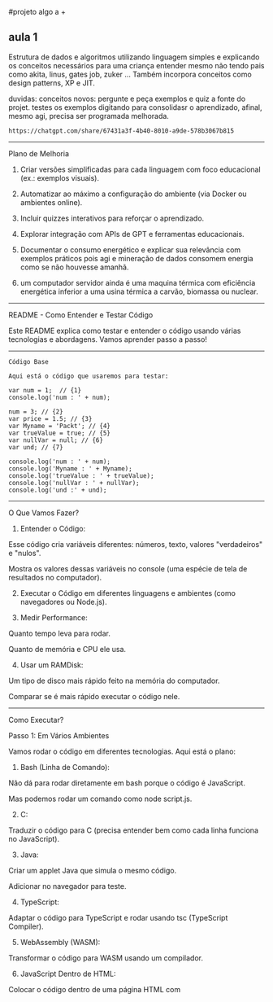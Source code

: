 #projeto algo a +

## aula 1

Estrutura de dados e algoritmos utilizando linguagem simples e explicando os conceitos necessários para uma criança entender mesmo não tendo pais como akita, linus, gates job, zuker ...
Também incorpora conceitos como design patterns, XP e JIT.

duvidas: conceitos novos: pergunte e peça exemplos e quiz a fonte do projet.
testes os exemplos digitando para consolidasr o aprendizado, afinal, mesmo agi, precisa ser programada melhorada.

    https://chatgpt.com/share/67431a3f-4b40-8010-a9de-578b3067b815


---

Plano de Melhoria

1. Criar versões simplificadas para cada linguagem com foco educacional (ex.: exemplos visuais).


2. Automatizar ao máximo a configuração do ambiente (via Docker ou ambientes online).


3. Incluir quizzes interativos para reforçar o aprendizado.


4. Explorar integração com APIs de GPT e ferramentas educacionais.


5. Documentar o consumo energético e explicar sua relevância com exemplos práticos pois agi e mineração de dados consomem energia como se não houvesse amanhã.
6. um computador servidor ainda é uma maquina térmica com eficiência energética inferior a uma usina térmica a carvão, biomassa ou nuclear.


---

README - Como Entender e Testar Código

Este README explica como testar e entender o código usando várias tecnologias e abordagens. Vamos aprender passo a passo!


---

    Código Base
    
    Aqui está o código que usaremos para testar:
    
    var num = 1;  // {1}
    console.log('num : ' + num);
    
    num = 3; // {2}
    var price = 1.5; // {3}
    var Myname = 'Packt'; // {4}
    var trueValue = true; // {5}
    var nullVar = null; // {6}
    var und; // {7}
    
    console.log('num : ' + num);
    console.log('Myname : ' + Myname);
    console.log('trueValue : ' + trueValue);
    console.log('nullVar : ' + nullVar);
    console.log('und :' + und);
    

---

O Que Vamos Fazer?

1. Entender o Código:

Esse código cria variáveis diferentes: números, texto, valores "verdadeiros" e "nulos".

Mostra os valores dessas variáveis no console (uma espécie de tela de resultados no computador).



2. Executar o Código em diferentes linguagens e ambientes (como navegadores ou Node.js).


3. Medir Performance:

Quanto tempo leva para rodar.

Quanto de memória e CPU ele usa.



4. Usar um RAMDisk:

Um tipo de disco mais rápido feito na memória do computador.

Comparar se é mais rápido executar o código nele.





---

Como Executar?

Passo 1: Em Vários Ambientes

Vamos rodar o código em diferentes tecnologias. Aqui está o plano:

1. Bash (Linha de Comando):

Não dá para rodar diretamente em bash porque o código é JavaScript.

Mas podemos rodar um comando como node script.js.


2. C:

Traduzir o código para C (precisa entender bem como cada linha funciona no JavaScript).


3. Java:

Criar um applet Java que simula o mesmo código.

Adicionar no navegador para teste.


4. TypeScript:

Adaptar o código para TypeScript e rodar usando tsc (TypeScript Compiler).


5. WebAssembly (WASM):

Transformar o código para WASM usando um compilador.


6. JavaScript Dentro de HTML:

Colocar o código dentro de uma página HTML com <script> e abrir no navegador.


7. Node.js:

Criar um arquivo script.js e executar com node script.js.


8. Rodar no Navegador Como URL:

Criar uma URL com o código e abrir no navegador.



---

Medir Tempo e Recursos

1. Node.js:

Medir:

Tempo de execução.

Consumo de memória e CPU.




2. Navegador (Chrome no Android):

Medir o mesmo que acima.



3. Java Applet no Navegador:

Medir o mesmo que acima.



4. JVM (Java Virtual Machine):

Rodar e medir tempo, memória e CPU.





---

RAMDisk

1. Criar um RAMDisk de 100 MB:

No Linux, use:

    sudo mount -t tmpfs -o size=100M tmpfs /mnt/ramdisk

Torne permanente adicionando no arquivo /etc/fstab:

    tmpfs /mnt/ramdisk tmpfs size=100M 0 0



2. Crie uma pasta variaveis no RAMDisk:

Mova o código e documentos para /mnt/ramdisk/variaveis.


3. Execute o código no RAMDisk e compare:

Tempo de execução.

Memória usada.

CPU consumida.


---

O Que É Máquina Virtual?

Uma máquina virtual é um ambiente que simula um computador dentro de outro. Por exemplo:

JVM (Java Virtual Machine) roda programas Java.

Node.js roda JavaScript fora de navegadores.


RAMDisk pode ser usado para simular memórias rápidas e testar performance.


---

# aula 2

README - Aprenda, Teste e Execute Código Fácilmente! 🚀

Este documento ensina como rodar um código simples em diferentes tecnologias, medir performance e até criar um disco de memória (RAMDisk) para acelerar testes. Ele segue boas práticas de programação e documentação para facilitar seu aprendizado! 😄


---

        Estrutura do Projeto 📂
        
        📦 algo
        ├── 📁 docs          # Documentação do projeto
        ├── 📁 src           # Código-fonte principal
        │   ├── script.js    # Código base em JavaScript
        │   ├── script.c     # Código traduzido para C
        │   ├── script.java  # Código traduzido para Java
        │   ├── script.ts    # Código traduzido para TypeScript
        │   ├── script.html  # Código rodando em HTML
        │   └── script.wasm  # Código convertido para WebAssembly
        ├── 📁 tests         # Scripts de testes automáticos
        ├── 📁 logs          # Logs de execução e status
        └── README.md        # Este arquivo explicativo


---

Código Base 💻

Este código mostra como criar variáveis e exibir seus valores no console. Vamos usá-lo como referência para testar em várias linguagens e ambientes.

/**
         * script.js
         * Nome: Script Base
         * Versão: 1.0.0
         * Responsabilidade: Demonstrar criação e exibição de variáveis em JavaScript
         * Autor: scoobiii
         * Product Owner: GPT AGI
         * Stack: Full Stack DevOps
         */
        
        var num = 1;  // Número inicial
        console.log('num : ' + num);
        
        num = 3;  // Alterando o valor
        var price = 1.5;  // Preço decimal
        var Myname = 'Packt';  // Texto
        var trueValue = true;  // Booleano
        var nullVar = null;  // Valor nulo
        var und;  // Indefinido
        
        console.log('num : ' + num);
        console.log('Myname : ' + Myname);
        console.log('trueValue : ' + trueValue);
        console.log('nullVar : ' + nullVar);
        console.log('und : ' + und);


---

O Que Vamos Fazer? 🧠

1. Entender o Código:

O código acima demonstra diferentes tipos de variáveis e como exibi-las no console.



2. Executar em Diversos Ambientes:

Bash, C, Java, TypeScript, WebAssembly, Node.js, Navegadores.



3. Medir Performance:

Tempo de execução, uso de memória e CPU.



4. Testar com RAMDisk:

Comparar execução no disco comum e na memória RAM para entender ganhos de performance.





---

Como Executar? ⚙️

Passo 1: Traduzir Código Para Outras Linguagens

Os arquivos traduzidos estão no diretório src/. Cada um tem comentários explicando o funcionamento.

JavaScript: Execute no navegador ou Node.js.

C: Compile com gcc script.c -o script e rode ./script.

Java: Compile com javac script.java e rode java Script.

TypeScript: Compile com tsc script.ts e rode o JavaScript gerado.

WebAssembly: Use um compilador como Emscripten.


Passo 2: Medir Performance

Execute scripts em tests/ que medem tempo de execução e consumo de recursos:

1. Node.js:

node tests/measure-performance.js script.js


2. Navegador: Abra src/script.html e veja os logs no console do DevTools.


3. Java Applet ou JVM: Rode o código na JVM ou como applet em navegadores.




---

RAMDisk ⚡

Crie um disco virtual na RAM para acelerar os testes.

1. Criar RAMDisk:

        sudo mount -t tmpfs -o size=100M tmpfs /mnt/ramdisk


2. Mover Código e Logs:
        
        cp -r algo /mnt/ramdisk
        cd /mnt/ramdisk/algo


3. Executar no RAMDisk: Compare tempo e consumo de recursos com a execução tradicional.




---

Automatizando Instalação e Testes 🤖

Script de Instalação

Adicione um script install.sh para instalar dependências e configurar o ambiente:
        
        #!/bin/bash
        
        echo "🔧 Instalando dependências..."
        npm install && echo "Node.js ✅"
        gcc --version && echo "GCC ✅"
        javac -version && echo "Java Compiler ✅"
        echo "📦 Instalação concluída!"

Automatizar Testes

Crie um script run-tests.sh para rodar testes em todos os ambientes:
        
        #!/bin/bash
        
        echo "🚀 Iniciando testes..."
        node tests/measure-performance.js src/script.js
        gcc src/script.c -o script && ./script
        javac src/script.java && java Script
        echo "✅ Testes concluídos!"


---

Enriqueça com Logs 📋

Cada execução gera logs no diretório logs/. Use este padrão de logging:
    
    [2024-11-24 10:00:00] Node.js - Tempo: 50ms, Memória: 10MB
    [2024-11-24 10:01:00] C - Tempo: 30ms, Memória: 8MB


---

Subir para o GitHub 📤

1. Clone o repositório:
    
        git clone https://github.com/scoobiii/algo.git


2. Adicione os arquivos:
    
        git add .
        git commit -m "Adiciona código e automação"
        git push origin main



proximos passos: 
medir consumo de energia
leed selo devop
adicionar deep models e mineradores
duvidas: gerar uma explicacae quiz e exemplos ao gpt gemini sapiens chat e referencia a documentação e livros

---

Boa Programação! ✨

Com este projeto, você aprende a usar diferentes tecnologias, medir performance e aplicar boas práticas de desenvolvimento. Explore o código e divirta-se! 😄

